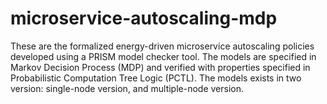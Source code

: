 # microservice-autoscaling-mdp
These are the formalized energy-driven microservice autoscaling policies developed using a PRISM model checker tool. The models are specified in Markov Decision Process (MDP) and verified with properties specified in Probabilistic Computation Tree Logic (PCTL). The models exists in two version: single-node version, and multiple-node version.
